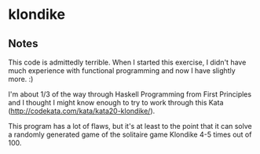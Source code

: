 # klondike

## Notes

This code is admittedly terrible. When I started this exercise, I didn't have much experience with 
functional programming and now I have slightly more. :)

I'm about 1/3 of the way through Haskell Programming from First Principles 
and I thought I might know enough to try to work through this Kata (http://codekata.com/kata/kata20-klondike/).

This program has a lot of flaws, but it's at least to the point that it can solve a randomly generated game 
of the solitaire game Klondike 4-5 times out of 100.

